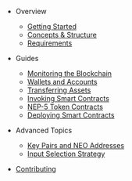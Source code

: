
- Overview

  - [Getting Started](overview/getting_started.md)
  - [Concepts & Structure](overview/concepts_and_structure.md)
  - [Requirements](overview/requirements.md)

- Guides

  - [Monitoring the Blockchain](guides/monitoring.md)
  - [Wallets and Accounts](guides/wallets_and_accounts.md)
  - [Transferring Assets](guides/asset_transfer.md)
  - [Invoking Smart Contracts](guides/contract_invocation.md)
  - [NEP-5 Token Contracts](guides/token_contracts.md)
  - [Deploying Smart Contracts](guides/contract_deployment.md)

- Advanced Topics
  - [Key Pairs and NEO Addresses](adv_topics/keypairs_and_neo_addresses.md)
  - [Input Selection Strategy](adv_topics/input_selection_strategy.md)

- [Contributing](contributing.md)
